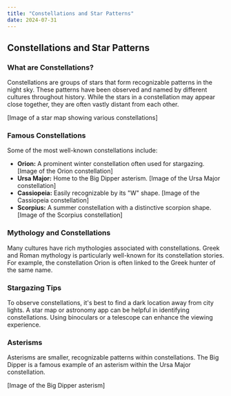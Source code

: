 ```yaml
---
title: "Constellations and Star Patterns"
date: 2024-07-31
---
```


## Constellations and Star Patterns

### What are Constellations?
Constellations are groups of stars that form recognizable patterns in the night sky. These patterns have been observed and named by different cultures throughout history. While the stars in a constellation may appear close together, they are often vastly distant from each other.

[Image of a star map showing various constellations]

### Famous Constellations
Some of the most well-known constellations include:

* **Orion:** A prominent winter constellation often used for stargazing.
[Image of the Orion constellation]
* **Ursa Major:** Home to the Big Dipper asterism.
[Image of the Ursa Major constellation]
* **Cassiopeia:** Easily recognizable by its "W" shape.
[Image of the Cassiopeia constellation]
* **Scorpius:** A summer constellation with a distinctive scorpion shape.
[Image of the Scorpius constellation]

### Mythology and Constellations
Many cultures have rich mythologies associated with constellations. Greek and Roman mythology is particularly well-known for its constellation stories. For example, the constellation Orion is often linked to the Greek hunter of the same name.

### Stargazing Tips
To observe constellations, it's best to find a dark location away from city lights. A star map or astronomy app can be helpful in identifying constellations. Using binoculars or a telescope can enhance the viewing experience.

### Asterisms
Asterisms are smaller, recognizable patterns within constellations. The Big Dipper is a famous example of an asterism within the Ursa Major constellation.

[Image of the Big Dipper asterism]

